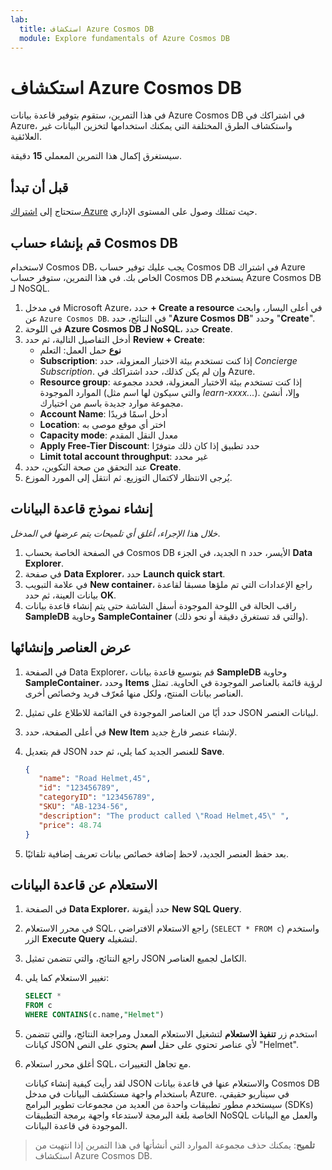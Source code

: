 ```yaml
---
lab:
  title: استكشاف Azure Cosmos DB
  module: Explore fundamentals of Azure Cosmos DB
---
```

# استكشاف Azure Cosmos DB

في هذا التمرين، ستقوم بتوفير قاعدة بيانات Azure Cosmos DB في اشتراكك في Azure، واستكشاف الطرق المختلفة التي يمكنك استخدامها لتخزين البيانات غير العلائقية.

سيستغرق إكمال هذا التمرين المعملي **15** دقيقة.

## قبل أن تبدأ

ستحتاج إلى [اشتراك Azure](https://azure.microsoft.com/free) حيث تمتلك وصول على المستوى الإداري.

## قم بإنشاء حساب Cosmos DB

لاستخدام Cosmos DB، يجب عليك توفير حساب Cosmos DB في اشتراك Azure الخاص بك. في هذا التمرين، ستوفر حساب Cosmos DB يستخدم Azure Cosmos DB لـ NoSQL.

1. في مدخل Microsoft Azure، حدد **+ Create a resource** في أعلى اليسار، وابحث عن `Azure Cosmos DB`.  في النتائج، حدد "**Azure Cosmos DB**" وحدد "**Create**".
1. في اللوحة **Azure Cosmos DB لـ NoSQL**، حدد **Create**.
1. أدخل التفاصيل التالية، ثم حدد **Review + Create**:
    - **نوع** حمل العمل: التعلم
    - **Subscription**: إذا كنت تستخدم بيئة الاختبار المعزولة، حدد *Concierge Subscription*. وإن لم يكن كذلك، حدد اشتراكك في Azure.
    - **Resource group**: إذا كنت تستخدم بيئة الاختبار المعزولة، فحدد مجموعة الموارد الموجودة (والتي سيكون لها اسم مثل *learn-xxxx...*). وإلا، أنشئ مجموعة موارد جديدة باسم من اختيارك.
    - **Account Name**: أدخل اسمًا فريدًا
    - **Location**: اختر أي موقع موصى به
    - **Capacity mode**: معدل النقل المقدم
    - **Apply Free-Tier Discount**: حدد تطبيق إذا كان ذلك متوفرًا
    - **Limit total account throughput**: غير محدد
1. عند التحقق من صحة التكوين، حدد **Create**.
1. يُرجى الانتظار لاكتمال التوزيع. ثم انتقل إلى المورد الموزع.

## إنشاء نموذج قاعدة البيانات

*خلال هذا الإجراء، أغلق أي تلميحات يتم عرضها في المدخل*.

1. في الصفحة الخاصة بحساب Cosmos DB الجديد، في الجزء n الأيسر، حدد **Data Explorer**.
1. في صفحة **Data Explorer**، حدد **Launch quick start**.
1. في علامة التبويب **New container**، راجع الإعدادات التي تم ملؤها مسبقا لقاعدة بيانات العينة، ثم حدد **OK**.
1. راقب الحالة في اللوحة الموجودة أسفل الشاشة حتى يتم إنشاء قاعدة بيانات **SampleDB** وحاوية **SampleContainer** (والتي قد تستغرق دقيقة أو نحو ذلك).

## عرض العناصر وإنشائها

1. في الصفحة Data Explorer، قم بتوسيع قاعدة بيانات **SampleDB** وحاوية **SampleContainer**، وحدد **Items** لرؤية قائمة بالعناصر الموجودة في الحاوية. تمثل العناصر بيانات المنتج، ولكل منها مُعرّف فريد وخصائص أخرى.
1. حدد أيًا من العناصر الموجودة في القائمة للاطلاع على تمثيل JSON لبيانات العنصر.
1. في أعلى الصفحة، حدد **New Item** لإنشاء عنصر فارغ جديد.
1. قم بتعديل JSON للعنصر الجديد كما يلي، ثم حدد **Save**.

    ```json
   {
       "name": "Road Helmet,45",
       "id": "123456789",
       "categoryID": "123456789",
       "SKU": "AB-1234-56",
       "description": "The product called \"Road Helmet,45\" ",
       "price": 48.74
   }
    ```

1. بعد حفظ العنصر الجديد، لاحظ إضافة خصائص بيانات تعريف إضافية تلقائيًا.

## الاستعلام عن قاعدة البيانات

1. في الصفحة **Data Explorer**، حدد أيقونة **New SQL Query**.
1. في محرر الاستعلام SQL، راجع الاستعلام الافتراضي (`SELECT * FROM c`) واستخدم الزر **Execute Query** لتشغيله.
1. راجع النتائج، والتي تتضمن تمثيل JSON الكامل لجميع العناصر.
1. تغيير الاستعلام كما يلي:

    ```sql
   SELECT *
   FROM c
   WHERE CONTAINS(c.name,"Helmet")
    ```

1. استخدم زر **تنفيذ الاستعلام** لتشغيل الاستعلام المعدل ومراجعة النتائج، والتي تتضمن كيانات JSON لأي عناصر تحتوي على حقل **اسم** يحتوي على النص "Helmet".
1. أغلق محرر استعلام SQL، مع تجاهل التغييرات.

    لقد رأيت كيفية إنشاء كيانات JSON والاستعلام عنها في قاعدة بيانات Cosmos DB باستخدام واجهة مستكشف البيانات في مدخل Azure. في سيناريو حقيقي، سيستخدم مطور تطبيقات واحدة من العديد من مجموعات تطوير البرامج (SDKs) الخاصة بلغة البرمجة لاستدعاء واجهة برمجة التطبيقات NoSQL والعمل مع البيانات الموجودة في قاعدة البيانات.

> **تلميح**: يمكنك حذف مجموعة الموارد التي أنشأتها في هذا التمرين إذا انتهيت من استكشاف Azure Cosmos DB.
